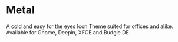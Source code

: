 # Metal
A cold and easy for the eyes Icon Theme suited for offices and alike. Available for Gnome, Deepin, XFCE and Budgie DE.
